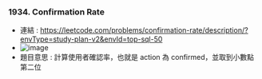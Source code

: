 ### 1934. Confirmation Rate
* 連結 : https://leetcode.com/problems/confirmation-rate/description/?envType=study-plan-v2&envId=top-sql-50
* ![image](https://github.com/Ricky7737/LeetCodeSQLPractise/assets/58324475/eef11a30-c5fb-49a1-9b71-c795397d54e6)
* 題目意思 : 計算使用者確認率，也就是 action 為 confirmed，並取到小數點第二位







